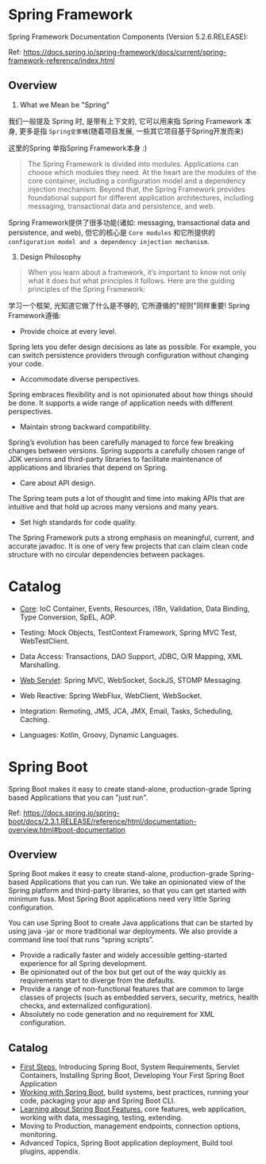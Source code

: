 # Spring Framework

Spring Framework Documentation Components (Version 5.2.6.RELEASE):

Ref: https://docs.spring.io/spring-framework/docs/current/spring-framework-reference/index.html

## Overview

1. What we Mean be "Spring"

我们一般提及 Spring 时, 是带有上下文的, 它可以用来指 Spring Framework 本身, 更多是指 `Spring全家桶`(随着项目发展, 一些其它项目基于Spring开发而来)
 
这里的Spring 单指Spring Framework本身 :)

> The Spring Framework is divided into modules. Applications can choose which modules they need. At the heart are the modules of the core container, including a configuration model and a dependency injection mechanism.
>  Beyond that, the Spring Framework provides foundational support for different application architectures, including messaging, transactional data and persistence, and web.

Spring Framework提供了很多功能(诸如: messaging, transactional data and persistence, and web), 但它的核心是 `Core modules` 和它所提供的 ` configuration model and a dependency injection mechanism`.

3. Design Philosophy

> When you learn about a framework, it’s important to know not only what it does but what principles it follows. Here are the guiding principles of the Spring Framework:

学习一个框架, 光知道它做了什么是不够的, 它所遵循的"规则"同样重要! Spring Framework遵循:

- Provide choice at every level.

Spring lets you defer design decisions as late as possible. For example, you can switch persistence providers through configuration without changing your code. 

- Accommodate diverse perspectives.

Spring embraces flexibility and is not opinionated about how things should be done. It supports a wide range of application needs with different perspectives.

- Maintain strong backward compatibility.

Spring’s evolution has been carefully managed to force few breaking changes between versions. Spring supports a carefully chosen range of JDK versions and third-party libraries to facilitate maintenance of applications and libraries that depend on Spring.

- Care about API design.

The Spring team puts a lot of thought and time into making APIs that are intuitive and that hold up across many versions and many years.

- Set high standards for code quality.

The Spring Framework puts a strong emphasis on meaningful, current, and accurate javadoc. It is one of very few projects that can claim clean code structure with no circular dependencies between packages.

# Catalog

- [Core](core.md): IoC Container, Events, Resources, i18n, Validation, Data Binding, Type Conversion, SpEL, AOP.

- Testing: Mock Objects, TestContext Framework, Spring MVC Test, WebTestClient.

- Data Access: Transactions, DAO Support, JDBC, O/R Mapping, XML Marshalling.

- [Web Servlet](web.md): Spring MVC, WebSocket, SockJS, STOMP Messaging.

- Web Reactive: Spring WebFlux, WebClient, WebSocket.

- Integration: Remoting, JMS, JCA, JMX, Email, Tasks, Scheduling, Caching.

- Languages: Kotlin, Groovy, Dynamic Languages.

# Spring Boot

Spring Boot makes it easy to create stand-alone, production-grade Spring based Applications that you can "just run".

Ref: https://docs.spring.io/spring-boot/docs/2.3.1.RELEASE/reference/html/documentation-overview.html#boot-documentation

## Overview

Spring Boot makes it easy to create stand-alone, production-grade Spring-based Applications that you can run. We take an opinionated view of the Spring platform and third-party libraries, so that you can get started with minimum fuss. Most Spring Boot applications need very little Spring configuration.

You can use Spring Boot to create Java applications that can be started by using java -jar or more traditional war deployments. We also provide a command line tool that runs “spring scripts”.

- Provide a radically faster and widely accessible getting-started experience for all Spring development.
- Be opinionated out of the box but get out of the way quickly as requirements start to diverge from the defaults.
- Provide a range of non-functional features that are common to large classes of projects (such as embedded servers, security, metrics, health checks, and externalized configuration).
- Absolutely no code generation and no requirement for XML configuration.

## Catalog

- [First Steps](boot_first_steps.md), Introducing Spring Boot, System Requirements, Servlet Containers, Installing Spring Boot, Developing Your First Spring Boot Application
- [Working with Spring Boot](boot_working.md), build systems, best practices, running your code, packaging your app and Spring Boot CLI.
- [Learning about Spring Boot Features](boot_core.md), core features, web application, working with data, messaging, testing, extending.
- Moving to Production, management endpoints, connection options, monitoring.
- Advanced Topics, Spring Boot application deployment, Build tool plugins, appendix.

